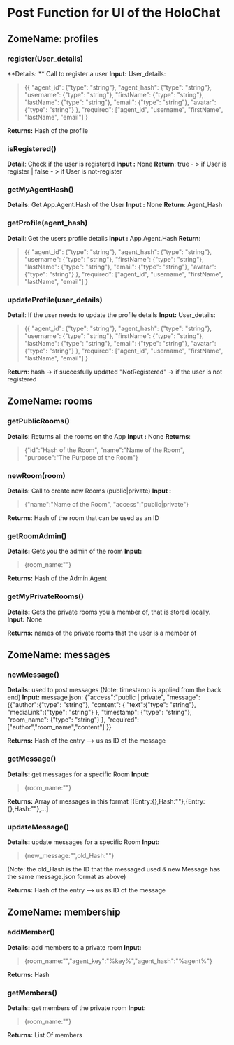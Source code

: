 # Post Function for UI of the HoloChat

## ZomeName:  profiles

### register(User_details)
**Details: ** Call to register a user
**Input:**
User_details:
> {{
    "agent_id": {"type": "string"},
    "agent_hash": {"type": "string"},
    "username": {"type": "string"},
    "firstName": {"type": "string"},
    "lastName": {"type": "string"},
    "email": {"type": "string"},
    "avatar": {"type": "string"}
  },
    "required": ["agent_id", "username", "firstName", "lastName", "email"]
}

**Returns:** Hash of the profile


### isRegistered()
**Detail**: Check if the user is registered
**Input :** None
**Return**: true - > if User is register | false - > if User is not-register

### getMyAgentHash()
**Details**: Get App.Agent.Hash of the User
**Input :** None
**Return**: Agent_Hash


### getProfile(agent_hash)
**Detail**: Get the users profile details
**Input :** App.Agent.Hash
**Return**:
> {{
    "agent_id": {"type": "string"},
    "agent_hash": {"type": "string"},
    "username": {"type": "string"},
    "firstName": {"type": "string"},
    "lastName": {"type": "string"},
    "email": {"type": "string"},
    "avatar": {"type": "string"}
  },
    "required": ["agent_id", "username", "firstName", "lastName", "email"]
}


### updateProfile(user_details)
**Detail**: If the user needs to update the profile details
**Input:**
 User_details:
> {{
    "agent_id": {"type": "string"},
    "agent_hash": {"type": "string"},
    "username": {"type": "string"},
    "firstName": {"type": "string"},
    "lastName": {"type": "string"},
    "email": {"type": "string"},
    "avatar": {"type": "string"}
  },
    "required": ["agent_id", "username", "firstName", "lastName", "email"]
}

**Return**: hash -> if succesfully updated
        "NotRegistered" -> if the user is not registered


## ZomeName: rooms

### getPublicRooms()
**Details**: Returns all the rooms on the App
**Input :** None
**Returns**:
>   {"id":"Hash of the Room",
      "name":"Name of the Room",
      "purpose":"The Purpose of the Room"}

### newRoom(room)
**Details**: Call to create new Rooms (public|private)
**Input :**
> {"name":"Name of the Room",
        "access":"public|private"}

**Returns**: Hash of the room that can be used as an ID

### getRoomAdmin()
**Details:** Gets you the admin of the room
**Input:**
>{room_name:""}

**Returns:** Hash of the Admin Agent


### getMyPrivateRooms()
**Details:** Gets the private rooms you a member of, that is stored locally.
**Input:** None

**Returns:** names of the private rooms that the user is a member of



## ZomeName: messages

### newMessage()
**Details:** used to post messages (Note: timestamp is applied from the back end)
**Input:**
message.json: {"access":"public | private",
              "message":{{"author":{"type": "string"},
                      		"content": {
                      	         "text":{"type": "string"},
                      				"mediaLink":{"type": "string"}
                      			},
                      		"timestamp": {"type": "string"},
                      		"room_name": {"type": "string"}
                      	},
                          "required": ["author","room_name","content"]
                      }}
>  

**Returns:** Hash of the entry --> us as ID of the message

### getMessage()
**Details:** get messages for a specific Room
**Input:**
> {room_name:""}

**Returns:** Array of messages in this format [{Entry:{},Hash:""},{Entry:{},Hash:""},...]


### updateMessage()
**Details:** update messages for a specific Room
**Input:**
>{new_message:"",old_Hash:""}

(Note: the old_Hash is the ID that the messaged used & new Message has the same message.json format as above)

**Returns:** Hash of the entry --> us as ID of the message


## ZomeName: membership

### addMember()
**Details:** add members to a private room
**Input:**
> {room_name:"","agent_key":"%key%","agent_hash":"%agent%"}

**Returns:** Hash

### getMembers()
**Details:** get members of the private room
**Input:**
> {room_name:""}

**Returns:** List Of members
